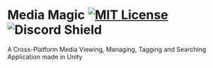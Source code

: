 # Media Magic [![MIT License](https://img.shields.io/badge/License-MIT-green.svg)](https://choosealicense.com/licenses/mit/) ![Discord Shield](https://discordapp.com/api/guilds/1011521934409879614/widget.png?style=shield)

A Cross-Platform Media Viewing, Managing, Tagging and Searching Application made in Unity
